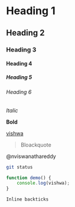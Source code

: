 # Heading 1

## Heading 2

### Heading 3

#### Heading 4

##### Heading 5

###### Heading 6

*Italic*

**Bold**

[vishwa](viswanathareddynagireddy@gmail.com)

>Bloackquote

@nviswanathareddy

```bash
git status
```

```javascript
function demo() {
    console.log(vishwa);
}
```

`Inline backticks`


